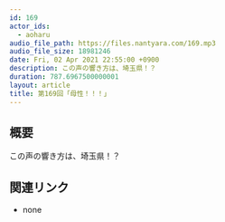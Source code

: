 ```yaml
---
id: 169
actor_ids:
  - aoharu
audio_file_path: https://files.nantyara.com/169.mp3
audio_file_size: 18981246
date: Fri, 02 Apr 2021 22:55:00 +0900
description: この声の響き方は、埼玉県！？
duration: 787.6967500000001
layout: article
title: 第169回「母性！！！」
---
```

## 概要

この声の響き方は、埼玉県！？

## 関連リンク

* none
